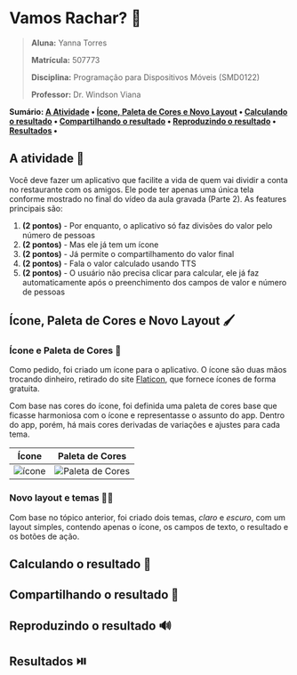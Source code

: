 # Vamos Rachar? :purse:

> **Aluna:** Yanna Torres
>
> **Matrícula:** 507773
>
> **Disciplina:** Programação para Dispositivos Móveis (SMD0122)
>
> **Professor:** Dr. Windson Viana
 
**Sumário: [A Atividade](#a-atividade-page_with_curl) • [Ícone, Paleta de Cores e Novo Layout](#ícone-paleta-de-cores-e-novo-layout-paintbrush) • [Calculando o resultado](#calculando-o-resultado-abacus) • [Compartilhando o resultado](#compartilhando-o-resultado-postbox) • [Reproduzindo o resultado](#reproduzindo-o-resultado-loud_sound) • [Resultados](#resultados-play_or_pause_button) •**

## A atividade :page_with_curl:

Você deve fazer um aplicativo que facilite a vida de quem vai dividir a conta no restaurante com os amigos. Ele pode ter apenas uma única tela conforme mostrado no final do vídeo da aula gravada (Parte 2).
As features principais são:
1. **(2 pontos)** - Por enquanto, o aplicativo só faz divisões do valor pelo número de pessoas
2. **(2 pontos)** - Mas ele já tem um ícone
3. **(2 pontos)** - Já permite o compartilhamento do valor final
4. **(2 pontos)** - Fala o valor calculado usando TTS
5. **(2 pontos)** - O usuário não precisa clicar para calcular, ele já faz automaticamente após o preenchimento dos campos de valor e número de pessoas

## Ícone, Paleta de Cores e Novo Layout :paintbrush:

### Ícone e Paleta de Cores :art:

Como pedido, foi criado um ícone para o aplicativo. O ícone são duas mãos trocando dinheiro, retirado do site [Flaticon]([https://www.flaticon.com/br/icone-gratis/combustivel_1505662?term=gasolina&page=1&position=18&origin=search&related_id=1505662](https://www.flaticon.com/br/icone-gratis/a-receber_10842272?related_id=10842272)), que fornece ícones de forma gratuita.

Com base nas cores do ícone, foi definida uma paleta de cores base que ficasse harmoniosa com o ícone e representasse o assunto do app. Dentro do app, porém, há mais cores derivadas de variações e ajustes para cada tema.

| **Ícone**  | **Paleta de Cores** |
| ------ | --------------- |
|![ícone]()       | ![Paleta de Cores]() |

### Novo layout e temas :woman_artist:

Com base no tópico anterior, foi criado dois temas, _claro_ e _escuro_, com um layout simples, contendo apenas o ícone, os campos de texto, o resultado e os botões de ação.

## Calculando o resultado :abacus:

## Compartilhando o resultado :postbox:

## Reproduzindo o resultado :loud_sound:

## Resultados :play_or_pause_button:
